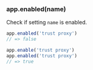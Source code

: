 <h3 id='app.enabled'>app.enabled(name)</h3>

Check if setting `name` is enabled.

```js
app.enabled('trust proxy')
// => false

app.enable('trust proxy')
app.enabled('trust proxy')
// => true
```
